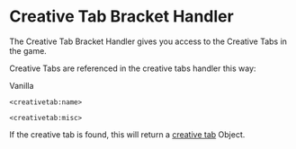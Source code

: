 # Creative Tab Bracket Handler

The Creative Tab Bracket Handler gives you access to the Creative Tabs in the game.

Creative Tabs are referenced in the creative tabs handler this way:

Vanilla

    <creativetab:name>
    
    <creativetab:misc>
    

If the creative tab is found, this will return a [creative tab](/Mods/ContentTweaker/Vanilla/Creatable_Content/Creative_Tab/) Object.